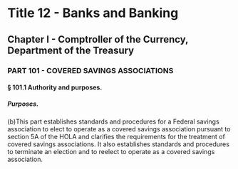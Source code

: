 
# Title 12 - Banks and Banking
## Chapter I - Comptroller of the Currency, Department of the Treasury
### PART 101 - COVERED SAVINGS ASSOCIATIONS
#### § 101.1 Authority and purposes.
##### Purposes.

(b)This part establishes standards and procedures for a Federal savings association to elect to operate as a covered savings association pursuant to section 5A of the HOLA and clarifies the requirements for the treatment of covered savings associations. It also establishes standards and procedures to terminate an election and to reelect to operate as a covered savings association.
